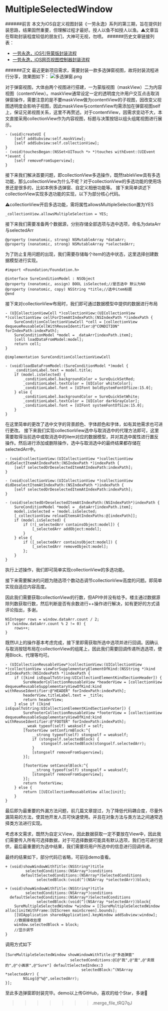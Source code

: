 # MultipleSelectedWindow
######前言
本文为iOS自定义视图封装《一劳永逸》系列的第三期，旨在提供封装思路，结果固然重要，但理解过程才最好。授人以鱼不如授人以渔。⚠️文章旨在帮助封装程度较低的朋友们，大神可无视，勿喷。
######历史文章链接列表：
- [一劳永逸，iOS引导蒙版封装流程](http://www.jianshu.com/p/dfc3ecdd5810)
- [一劳永逸，iOS网页视图控制器封装流程](http://www.jianshu.com/p/553424763585)

######正文
最近更新项目需求，需要封装一款多选弹窗视图，故将封装流程进行分享，效果图如下：
![多选弹窗.png](http://upload-images.jianshu.io/upload_images/1767950-0309c825d4a55ce5.png?imageMogr2/auto-orient/strip%7CimageView2/2/w/1240)

对于弹窗视图，大体由两个视图进行搭建，一为蒙版视图（maskView）二为内容视图（contentView）。maskView通常设定一定的透明度允许用户交互点击取消弹窗操作，需要注意的是不要maskView做为contentView的子视图，因改变父视图透明度会影响子视图，因此maskView与contentView均需添加在弹窗视图self上，保证兄弟视图关系，这里不再赘述。对于contentView，因需求变动不大，本文直接采用collectionView作为内容视图，标题与决策按钮以组头组尾视图进行展示。
```
- (void)createUI {
    [self addSubview:self.maskView];
    [self addSubview:self.collectionView];
}
- (void)touchesBegan:(NSSet<UITouch *> *)touches withEvent:(UIEvent *)event {
    [self removeFromSuperview];
}
```
接下来我们解决首要问题，即collectionView多选操作，既然tableView具有多选功能，那么collectionView为什么不呢？对于collectionView的多选功能的使用场景还是很多的，比如本例多选弹窗、自定义相册功能等。
接下来简单讲述下collectionView实现多选功能的实现，以下为部分核心代码。

⚠️collectionView开启多选功能，需将属性allowsMultipleSelection置为YES
```
_collectionView.allowsMultipleSelection = YES;
```
接下来我们需要准备两个数据源，分别存储全部选项与选中选项，命名为dataArr与selectedArr
```
@property (nonatomic, strong) NSMutableArray *dataArr;
@property (nonatomic, strong) NSMutableArray *selectedArr;
```
为了防止复用问题的出现，我们需要存储每个item的选中状态，这里选择创建数据模型进行实现。
```
#import <Foundation/Foundation.h>

@interface SureConditionModel : NSObject
@property (nonatomic, assign) BOOL isSelected;//是否选中 默认为NO
@property (nonatomic, copy) NSString *title;//选中item标题
@end
```
接下来对collectionView布局时，我们即可通过数据模型中提供的数据进行布局
```
- (UICollectionViewCell *)collectionView:(UICollectionView *)collectionView cellForItemAtIndexPath:(NSIndexPath *)indexPath {
    SureConditionCollectionViewCell *cell = [collectionView dequeueReusableCellWithReuseIdentifier:@"CONDITION" forIndexPath:indexPath];
    SureConditionModel *model = _dataArr[indexPath.item];
    [cell loadDataFromModel:model];
    return cell;
}
```
```
@implementation SureConditionCollectionViewCell

- (void)loadDataFromModel:(SureConditionModel *)model {
    _conditionLabel.text = model.title;
    if (model.isSelected) {
        _conditionLabel.backgroundColor = SureQuickSetRed;
        _conditionLabel.textColor = [UIColor whiteColor];
        _conditionLabel.font = [UIFont boldSystemFontOfSize:15.0];
    } else {
        _conditionLabel.backgroundColor = SureQuickSetWhite;
        _conditionLabel.textColor = [UIColor darkGrayColor];
        _conditionLabel.font = [UIFont systemFontOfSize:15.0];
    }
}
```
在这里简单的更改了选中文字的背景颜色、字体颜色和字体，如有其他需求也可进行更改。
接下来我们实现collectionView选中与取消选中的代理方法即可，这里需要取得当前选中或取消选中的item对应的数据模型，并对其选中属性进行置反操作。然后进行添加或删除操作，选中与取消选中的最终结果都存储在selectedArr中。
```
- (void)collectionView:(UICollectionView *)collectionView didSelectItemAtIndexPath:(NSIndexPath *)indexPath {
    [self selectedOrDeselectedItemAtIndexPath:indexPath];
}

- (void)collectionView:(UICollectionView *)collectionView didDeselectItemAtIndexPath:(NSIndexPath *)indexPath {
    [self selectedOrDeselectedItemAtIndexPath:indexPath];
}

- (void)selectedOrDeselectedItemAtIndexPath:(NSIndexPath*)indexPath {
    SureConditionModel *model = _dataArr[indexPath.item];
    model.isSelected = !model.isSelected;
    [_collectionView reloadItemsAtIndexPaths:@[indexPath]];
    if (model.isSelected) {
        if (![_selectedArr containsObject:model]) {
            [_selectedArr addObject:model];
        }
    } else {
        if ([_selectedArr containsObject:model]) {
            [_selectedArr removeObject:model];
        };
    }
}
```
执行上述操作，我们即可简单实现collectionView的多选功能。

接下来需要解决的问题为随选项个数动态调节collectionView高度的问题。即简单实现自适应内容高度。

因此我们需要获取collectionView的行数，但API中并没有给予。楼主通过数据源除列数获取行数，然后判断是否有余数进行++操作进行解决，如有更好的方式请评论指出，多谢。
```
NSInteger rows = window.dataArr.count / 2;
if (window.dataArr.count % 2 != 0) {
    rows++;
}
```
既然UI上的操作基本考虑完成，接下里即需获取所选中选项并进行回调。因确认与取消按钮布局在collectionView的组尾上，因此我们需要回调传递所选选项，使用Block、代理等均可。
```
- (UICollectionReusableView*)collectionView:(UICollectionView *)collectionView viewForSupplementaryElementOfKind:(NSString *)kind atIndexPath:(NSIndexPath *)indexPath {
    if ([kind isEqualToString:UICollectionElementKindSectionHeader]) {
        SureHeaderCollectionReusableView *headerView = [collectionView dequeueReusableSupplementaryViewOfKind:kind withReuseIdentifier:@"HEADER" forIndexPath:indexPath];
        headerView.titleLabel.text = _title;
        return headerView;
    } else if ([kind isEqualToString:UICollectionElementKindSectionFooter]) {
        SureFooterCollectionReusableView *footerView = [collectionView dequeueReusableSupplementaryViewOfKind:kind withReuseIdentifier:@"FOOTER" forIndexPath:indexPath];
        __weak typeof(self) weakself = self;
        [footerView setConfirmBlock:^{
            __strong typeof(self) stongself = weakself;
            if (stongself.selectedBlock) {
                stongself.selectedBlock(stongself.selectedArr);
            }
            [stongself removeFromSuperview];
        }];
        
        [footerView setCancelBlock:^{
            __strong typeof(self) stongself = weakself;
            [stongself removeFromSuperview];
        }];
        return footerView;
    } else {
        return [[UICollectionReusableView alloc]init];
    }
}
```
最后即为最重要的外漏方法问题，前几篇文章提过，为了降低代码耦合度，尽量外漏简易的方法，使其他开发人员可快速使用。并且在对象方法与类方法之间通常选择类方法进行实现。

考虑本文需求，既然为自定义View，因此数据获取一定不要放在View中，因此我们需要传入所有可选择数据，对于可选择数据可能具有默认选项，我们也可进行提供，最后最重要的为选中结果，我们需要将用户所选中的信息进行回调传递。

最终的结果如下，部分代码已省略，可前往demo查看。
```
+ (void)showWindowWithTitle:(NSString*)title
         selectedConditions:(NSArray*)conditions
       defaultSelectedConditions:(NSArray*)SelectedConditions
              selectedBlock:(void(^)(NSArray *selectedArr))block;
```
```
+ (void)showWindowWithTitle:(NSString*)title
         selectedConditions:(NSArray*)conditions
  defaultSelectedConditions:(NSArray*)SelectedConditions
              selectedBlock:(void(^)(NSArray *selectedArr))block{
    SureMultipleSelectedWindow *window = [[SureMultipleSelectedWindow alloc]initWithFrame:[UIScreen mainScreen].bounds];
    [[UIApplication sharedApplication].keyWindow addSubview:window];
    //数据接收处理
    window.selectedBlock = block;
    //显示调节
}
```
调用方式如下
```
[SureMultipleSelectedWindow showWindowWithTitle:@"多选弹窗"
                             selectedConditions:@[@"我",@"是",@"卖报的",@"小画家",@"Sure"] defaultSelectedIndex:3
                                  selectedBlock:^(NSArray *selectedArr) {
        NSLog(@"%@",selectedArr);
}];
```
至此多选弹窗即封装完毕。demo以上传GitHub，喜欢的给个Star，多谢🙏
>>>>>>> .merge_file_tRQ7qJ
